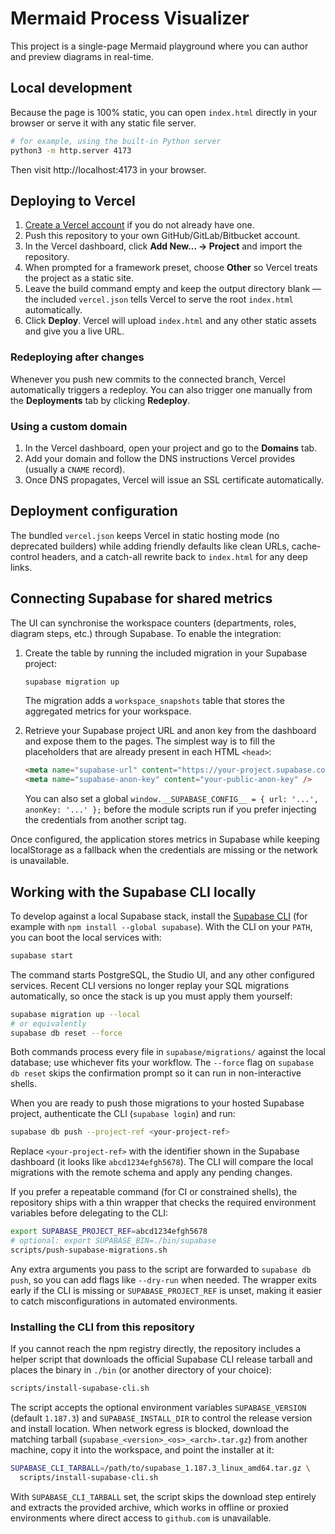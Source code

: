 # Mermaid Process Visualizer

This project is a single-page Mermaid playground where you can author and preview diagrams in real-time.

## Local development

Because the page is 100% static, you can open `index.html` directly in your browser or serve it with any static file server.

```bash
# for example, using the built-in Python server
python3 -m http.server 4173
```

Then visit http://localhost:4173 in your browser.

## Deploying to Vercel

1. [Create a Vercel account](https://vercel.com/signup) if you do not already have one.
2. Push this repository to your own GitHub/GitLab/Bitbucket account.
3. In the Vercel dashboard, click **Add New... → Project** and import the repository.
4. When prompted for a framework preset, choose **Other** so Vercel treats the project as a static site.
5. Leave the build command empty and keep the output directory blank — the included `vercel.json` tells Vercel to serve the root `index.html` automatically.
6. Click **Deploy**. Vercel will upload `index.html` and any other static assets and give you a live URL.

### Redeploying after changes

Whenever you push new commits to the connected branch, Vercel automatically triggers a redeploy. You can also trigger one manually from the **Deployments** tab by clicking **Redeploy**.

### Using a custom domain

1. In the Vercel dashboard, open your project and go to the **Domains** tab.
2. Add your domain and follow the DNS instructions Vercel provides (usually a `CNAME` record).
3. Once DNS propagates, Vercel will issue an SSL certificate automatically.

## Deployment configuration

The bundled `vercel.json` keeps Vercel in static hosting mode (no deprecated builders) while adding friendly defaults like clean URLs, cache-control headers, and a catch-all rewrite back to `index.html` for any deep links.

## Connecting Supabase for shared metrics

The UI can synchronise the workspace counters (departments, roles, diagram steps, etc.) through Supabase. To enable the
integration:

1. Create the table by running the included migration in your Supabase project:

   ```bash
   supabase migration up
   ```

   The migration adds a `workspace_snapshots` table that stores the aggregated metrics for your workspace.

2. Retrieve your Supabase project URL and anon key from the dashboard and expose them to the pages. The simplest way is to fill
   the placeholders that are already present in each HTML `<head>`:

   ```html
   <meta name="supabase-url" content="https://your-project.supabase.co" />
   <meta name="supabase-anon-key" content="your-public-anon-key" />
   ```

   You can also set a global `window.__SUPABASE_CONFIG__ = { url: '...', anonKey: '...' };` before the module scripts run if you
   prefer injecting the credentials from another script tag.

Once configured, the application stores metrics in Supabase while keeping localStorage as a fallback when the credentials are
missing or the network is unavailable.

## Working with the Supabase CLI locally

To develop against a local Supabase stack, install the [Supabase CLI](https://supabase.com/docs/guides/cli) (for example with
`npm install --global supabase`). With the CLI on your `PATH`, you can boot the local services with:

```bash
supabase start
```

The command starts PostgreSQL, the Studio UI, and any other configured services. Recent CLI versions no longer replay your SQL
migrations automatically, so once the stack is up you must apply them yourself:

```bash
supabase migration up --local
# or equivalently
supabase db reset --force
```

Both commands process every file in `supabase/migrations/` against the local database; use whichever fits your workflow. The
`--force` flag on `supabase db reset` skips the confirmation prompt so it can run in non-interactive shells.

When you are ready to push those migrations to your hosted Supabase project, authenticate the CLI (`supabase login`) and run:

```bash
supabase db push --project-ref <your-project-ref>
```

Replace `<your-project-ref>` with the identifier shown in the Supabase dashboard (it looks like `abcd1234efgh5678`). The CLI
will compare the local migrations with the remote schema and apply any pending changes.

If you prefer a repeatable command (for CI or constrained shells), the repository ships with a thin wrapper that checks the
required environment variables before delegating to the CLI:

```bash
export SUPABASE_PROJECT_REF=abcd1234efgh5678
# optional: export SUPABASE_BIN=./bin/supabase
scripts/push-supabase-migrations.sh
```

Any extra arguments you pass to the script are forwarded to `supabase db push`, so you can add flags like `--dry-run` when
needed. The wrapper exits early if the CLI is missing or `SUPABASE_PROJECT_REF` is unset, making it easier to catch
misconfigurations in automated environments.

### Installing the CLI from this repository

If you cannot reach the npm registry directly, the repository includes a helper script that downloads the official Supabase CLI release tarball and places the binary in `./bin` (or another directory of your choice):

```bash
scripts/install-supabase-cli.sh
```

The script accepts the optional environment variables `SUPABASE_VERSION` (default `1.187.3`) and `SUPABASE_INSTALL_DIR` to control the release version and install location. When network egress is blocked, download the matching tarball (`supabase_<version>_<os>_<arch>.tar.gz`) from another machine, copy it into the workspace, and point the installer at it:

```bash
SUPABASE_CLI_TARBALL=/path/to/supabase_1.187.3_linux_amd64.tar.gz \
  scripts/install-supabase-cli.sh
```

With `SUPABASE_CLI_TARBALL` set, the script skips the download step entirely and extracts the provided archive, which works in offline or proxied environments where direct access to `github.com` is unavailable.

